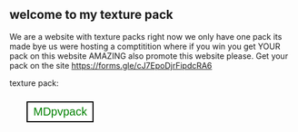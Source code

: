## welcome to my texture pack

We are a website with texture packs right now we only have one pack its made bye us were hosting a comptitition where if you win you get YOUR pack on this website AMAZING 
also promote this website please. Get your pack on the site https://forms.gle/cJ7EpoDjrFipdcRA6

texture pack:
<title>
</title> 
  
<!-- Style to create button -->
<style> 
    .GFG { 
        background-color: white; 
        border: 2px solid black; 
        color: green; 
        padding: 5px 10px; 
        text-align: center; 
        display: inline-block; 
        font-size: 20px; 
        margin: 10px 30px; 
        cursor: pointer; 
    } 
</style> 
<!-- Adding link to the button on the onclick event -->
<button class="GFG" 
onclick="window.location.href = '/website/mdpvppack/';"> 
    MDpvpack
</button> 

<script>var clicky_site_ids = clicky_site_ids || []; clicky_site_ids.push(101310454);</script>
<script async src="//static.getclicky.com/js"></script>

    

